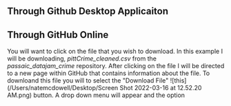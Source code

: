 ## Through Github Desktop Applicaiton

## Through GitHub Online

You will want to click on the file that you wish to download. In this example I will be downloading, *pittCrime_cleaned.csv* from the *passaic_datajam_crime* repository. After clicking on the file I will be directed to a new page within GitHub that contains information about the file. To downloand this file you will to select the "Download File" ![this](/Users/natemcdowell/Desktop/Screen Shot 2022-03-16 at 12.52.20 AM.png) button. A drop down menu will appear and the option
